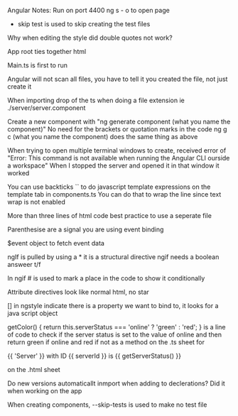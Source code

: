 Angular Notes:
Run on port 4400
ng s - o to open page

- skip test is used to skip creating the test files

Why when editing the style did double quotes not work?

App root ties together html

Main.ts is first to run

Angular will not scan all files, you have to tell it you created the file, not just create it

When importing drop of the ts when doing a file extension ie ./server/server.component

Create a new component with "ng generate component (what you name the component)" No need for the brackets or quotation marks in the code
ng g c (what you name the component) does the same thing as above

When trying to open multiple terminal windows to create, received error of "Error: This command is not available when running the Angular CLI ourside a workspace"
When I stopped the server and opened it in that window it worked

You can use backticks `` to do javascript template expressions on the template tab in components.ts You can do that to wrap the line since text wrap is not enabled

More than three lines of html code best practice to use a seperate file

Parenthesise are a signal you are using event binding

$event object to fetch event data

ngIf is pulled by using a \* it is a structural directive
ngif needs a boolean answeer t/f

In ngif # is used to mark a place in the code to show it conditionally

Attribute directives look like normal html, no star

[] in ngstyle indicate there is a property we want to bind to, it looks for a java script object

getColor() {
return this.serverStatus === 'online' ? 'green' : 'red';
} is a line of code to check if the server status is set to the value of online and then return green if online and red if not as a method on the .ts sheet for

<p [ngStyle]="{backgroundColor: getColor()}">{{ 'Server' }} with ID {{ serverId }} is {{ getServerStatus() }}</p> on the .html sheet

Do new versions automaticallt inmport when adding to declerations? Did it when working on the app

When creating components, --skip-tests is used to make no test file
